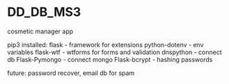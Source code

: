 # DD_DB_MS3

cosmetic manager app


pip3 installed:
flask - framework for extensions
python-dotenv - env variables
flask-wtf - wtforms for forms and validation
dnspython - connect db
Flask-Pymongo - connect mongo
Flask-bcrypt - hashing passwords

future: password recover, email db for spam
